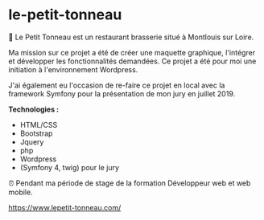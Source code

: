 # le-petit-tonneau

💼 Le Petit Tonneau est un restaurant brasserie situé à Montlouis sur Loire. 

Ma mission sur ce projet a été de créer une maquette graphique, l'intégrer et développer les fonctionnalités demandées. Ce projet a été pour moi une initiation à l'environnement Wordpress. 

J'ai également eu l'occasion de re-faire ce projet en local avec la framework Symfony pour la présentation de mon jury en juillet 2019.

**Technologies :**

- HTML/CSS
- Bootstrap
- Jquery
- php
- Wordpress
- (Symfony 4, twig) pour le jury

⏰ Pendant ma période de stage de la formation Développeur web et web mobile.

https://www.lepetit-tonneau.com/
